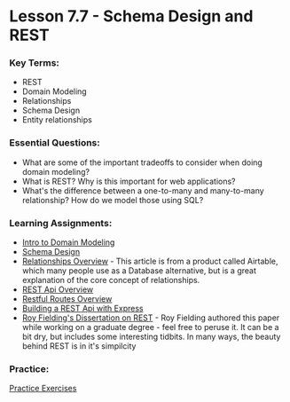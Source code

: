 # Lesson 7.7 - Schema Design and REST

### Key Terms:

+ REST
+ Domain Modeling
+ Relationships
+ Schema Design
+ Entity relationships


### Essential Questions:
+ What are some of the important tradeoffs to consider when doing domain modeling?
+ What is REST? Why is this important for web applications?
+ What's the difference between a one-to-many and many-to-many relationship? How do we model those using SQL?

### Learning Assignments:
+ [Intro to Domain Modeling](https://medium.com/@olegchursin/a-brief-introduction-to-domain-modeling-862a30b38353)
+ [Schema Design](https://medium.com/@kimtnguyen/relational-database-schema-design-overview-70e447ff66f9)
+ [Relationships Overview](https://support.airtable.com/hc/en-us/articles/218734758-A-beginner-s-guide-to-many-to-many-relationships) - This article is from a product called Airtable, which many people use as a Database alternative, but is a great explanation of the core concept of relationships.
+ [REST Api Overview](https://www.youtube.com/watch?v=Q-BpqyOT3a8)
+ [Restful Routes Overview](https://medium.com/@atingenkay/restful-routes-what-are-they-8fe221521bb)
+ [Building a REST Api with Express](https://www.robinwieruch.de/node-express-server-rest-api)
+ [Roy Fielding's Dissertation on REST](https://www.ics.uci.edu/~fielding/pubs/dissertation/rest_arch_style.htm) - Roy Fielding authored this paper while working on a graduate degree - feel free to peruse it. It can be a bit dry, but includes some interesting tidbits. In many ways, the beauty behind REST is in it's simpilcity

### Practice:

[Practice Exercises](./practice/exercises.md)
